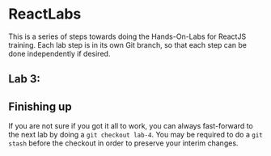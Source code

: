 # ReactLabs
This is a series of steps towards doing the Hands-On-Labs for ReactJS training. Each lab step is in its own Git branch, so that each step can be done independently if desired.

## Lab 3: 


## Finishing up

If you are not sure if you got it all to work, you can always fast-forward to the next lab by doing a `git checkout lab-4`. You may be required to do a `git stash` before the checkout in order to preserve your interim changes.
